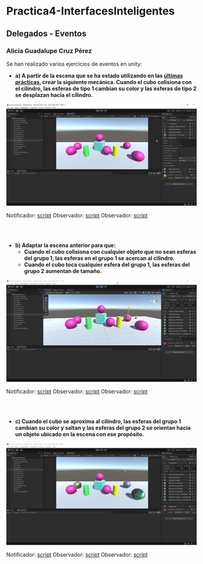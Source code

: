 # Practica4-InterfacesInteligentes
## Delegados - Eventos
### Alicia Guadalupe Cruz Pérez
Se han realizado varios ejercicios de eventos en unity:

- **a) A partir de la escena que se ha estado utilizando en las [últimas prácticas](https://github.com/aliciagcp/Practica3-InterfacesInteligentes.git), crear la siguiente mecánica. Cuando el cubo colisiona con el cilindro, las esferas de tipo 1 cambian su color y las esferas de tipo 2 se desplazan hacia el cilindro.**

![ejercicio_1](gifs/ejercicio_1.gif)

Notificador: [script](scripts/ejercicio1/Cylinder.cs)
Observador: [script](scripts/ejercicio1/SpheresGroup1.cs)
Observador: [script](scripts/ejercicio1/SpheresGroup2.cs)

<br><br>

- **b) Adaptar la escena anterior para que:**
   + **Cuando el cubo colisiona con cualquier objeto que no sean esferas del grupo 1, las esferas en el grupo 1 se acercan al cilindro.**
   + **Cuando el cubo toca cualquier esfera del grupo 1, las esferas del grupo 2 aumentan de tamaño.**

![ejercicio_2](gifs/ejercicio_2.gif)

Notificador: [script](scripts/ejercicio2/Cube.cs)
Observador: [script](scripts/ejercicio2/SpheresGroup1_2.cs)
Observador: [script](scripts/ejercicio2/SpheresGroup2_2.cs)

<br><br>

- **c) Cuando el cubo se aproxima al cilindro, las esferas del grupo 1 cambian su color y saltan y las esferas del grupo 2 se orientan hacia un objeto ubicado en la escena con ese propósito.**

![ejercicio_3](gifs/ejercicio_3.gif)

Notificador: [script](scripts/ejercicio3/Notifier.cs)
Observador: [script](scripts/ejercicio3/SpheresGroup1_3.cs)
Observador: [script](scripts/ejercicio3/SpheresGroup2_3.cs)


<br><br>

